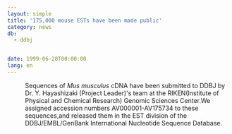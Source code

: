 ```yaml
---
layout: simple
title: '175,000 mouse ESTs have been made public'
category: news
db:
  - ddbj


date: 1999-06-28T00:00:00
lang: en
---
```


<html>
<dd>Sequences of <i>Mus musculus</i> cDNA have been submitted to DDBJ by Dr. Y. Hayashizaki (Project Leader)'s team at the RIKEN(Institute of Physical and Chemical Research) Genomic Sciences Center.We assigned accession numbers AV000001-AV175734 to these sequences,and released them in the EST division of the DDBJ/EMBL/GenBank International Nucleotide Sequence Database.</dd>
</html>
